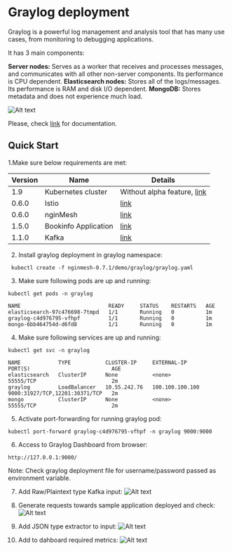 # Graylog deployment

Graylog is a powerful log management and analysis tool that has many use cases, from monitoring to debugging applications.

It has 3 main components:

**Server nodes:** Serves as a worker that receives and processes messages, and communicates with all other non-server components. Its performance is CPU dependent.
**Elasticsearch nodes:** Stores all of the logs/messages. Its performance is RAM and disk I/O dependent.
**MongoDB:** Stores metadata and does not experience much load.


![Alt text](/images/graylog.png?raw=true "Graylog Architecture") 

Please, check [link](http://docs.graylog.org/en/2.4/) for documentation.

## Quick Start
1.Make sure below requirements are met:
  
  | Version | Name | Details |
  | --- | ------ | ------ |
  |1.9|Kubernetes cluster|Without alpha feature, [link](https://istio.io/docs/setup/kubernetes/quick-start.html#google-kubernetes-engine)|
  |0.6.0|Istio|[link](https://istio.io/docs/setup/kubernetes/quick-start.html)|
  |0.6.0|nginMesh|[link](https://github.com/nginmesh/nginmesh/blob/master/README.md)|
  |1.5.0|Bookinfo Application|[link](https://github.com/istio/istio/blob/master/samples/bookinfo/src)|
  |1.1.0|Kafka|[link](https://kafka.apache.org/downloadsc)|



2. Install graylog deployment in graylog namespace:
```
 kubectl create -f nginmesh-0.7.1/demo/graylog/graylog.yaml
```
3. Make sure following pods are up and running:

```
kubectl get pods -n graylog

```
```
NAME                            READY     STATUS    RESTARTS   AGE
elasticsearch-97c476698-7tmpd   1/1       Running   0          1m
graylog-c4d976795-vfhpf         1/1       Running   0          1m
mongo-6bb464754d-d6fd8          1/1       Running   0          1m
```

4. Make sure following services are up and running: 
```
kubectl get svc -n graylog
```
```
NAME            TYPE           CLUSTER-IP     EXTERNAL-IP       PORT(S)                          AGE
elasticsearch   ClusterIP      None           <none>            55555/TCP                        2m
graylog         LoadBalancer   10.55.242.76   100.100.100.100   9000:31927/TCP,12201:30371/TCP   2m
mongo           ClusterIP      None           <none>            55555/TCP                        2m

```

5. Activate port-forwarding for running graylog pod:
```
kubectl port-forward graylog-c4d976795-vfhpf -n graylog 9000:9000
```

6. Access to Graylog Dashboard from browser:

```
http://127.0.0.1:9000/
```
Note: Check graylog deployment file for username/password passed as environment variable. 

7. Add Raw/Plaintext type Kafka input:
![Alt text](/images/input_conf.png?raw=true "Input Conf")

8. Generate requests towards sample application deployed and check:
   ![Alt text](/images/search.png?raw=true "Search ")

9. Add JSON type extractor to input:
   ![Alt text](/images/extractor_conf.png?raw=true "Extractor Conf")

10. Add to dahboard required metrics:
![Alt text](/images/dashboard.png?raw=true "Dashboard")